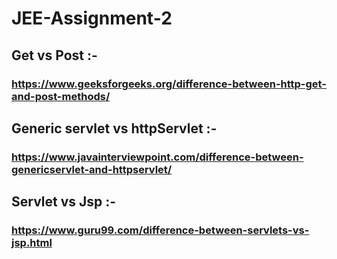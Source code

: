 # JEE-Assignment-2

## Get vs Post :- 
### https://www.geeksforgeeks.org/difference-between-http-get-and-post-methods/


## Generic servlet vs httpServlet :-
### https://www.javainterviewpoint.com/difference-between-genericservlet-and-httpservlet/



## Servlet vs Jsp :-
### https://www.guru99.com/difference-between-servlets-vs-jsp.html
